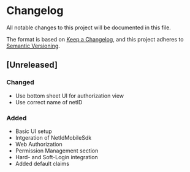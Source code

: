 # Changelog
All notable changes to this project will be documented in this file.

The format is based on [Keep a Changelog](https://keepachangelog.com/en/1.0.0/),
and this project adheres to [Semantic Versioning](https://semver.org/spec/v2.0.0.html).

## [Unreleased]

### Changed
- Use bottom sheet UI for authorization view
- Use correct name of netID

### Added
- Basic UI setup
- Intgeration of NetIdMobileSdk
- Web Authorization 
- Permission Management section 
- Hard- and Soft-Login integration
- Added default claims


